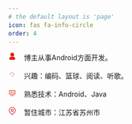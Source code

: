 ```yaml
---
# the default layout is 'page'
icon: fas fa-info-circle
order: 4
---
```


<div align="left|center">
    <img src="/assets/img/user.png">&nbsp;&nbsp;&nbsp;&nbsp;博主从事Android方面开发。
</div>
<br>

<div align="left|center">
    <img src="/assets/img/hobbies.png">&nbsp;&nbsp;&nbsp;&nbsp;兴趣：编码、篮球、阅读、听歌。
</div>
<br>

<div align="left|center">
    <img src="/assets/img/technology.png">&nbsp;&nbsp;&nbsp;&nbsp;熟悉技术：Android、Java
</div>
<br>

<div align="left|center">
    <img src="/assets/img/city.png">&nbsp;&nbsp;&nbsp;&nbsp;暂住城市：江苏省苏州市
</div>

